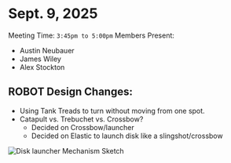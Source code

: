 # Sept. 9, 2025

Meeting Time: `3:45pm to 5:00pm`
Members Present:
  - Austin Neubauer
  - James Wiley
  - Alex Stockton

## ROBOT Design Changes:
- Using Tank Treads to turn without moving from one spot.
- Catapult vs. Trebuchet vs. Crossbow?
  - Decided on Crossbow/launcher
  - Decided on Elastic to launch disk like a slingshot/crossbow

![Disk launcher Mechanism Sketch](https://github.com/alexander-stockton/VEX-Robots/blob/main/images/Launcher%20image.jpg?raw=true)
